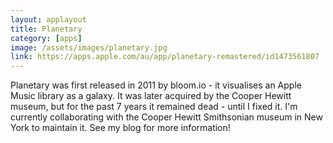 ```yaml
---
layout: applayout
title: Planetary
category: [apps]
image: /assets/images/planetary.jpg
link: https://apps.apple.com/au/app/planetary-remastered/id1473561807
---
```


Planetary was first released in 2011 by bloom.io - it visualises an Apple Music library as a galaxy.  It was later acquired by the Cooper Hewitt museum, but for the past 7 years it remained dead - until I fixed it.  I'm currently collaborating with the Cooper Hewitt Smithsonian museum in New York to maintain it.  See my blog for more information!
